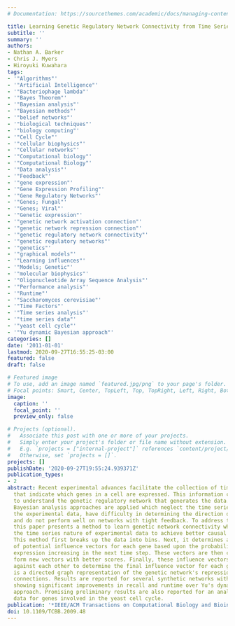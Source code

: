 ```yaml
---
# Documentation: https://sourcethemes.com/academic/docs/managing-content/

title: Learning Genetic Regulatory Network Connectivity from Time Series Data
subtitle: ''
summary: ''
authors:
- Nathan A. Barker
- Chris J. Myers
- Hiroyuki Kuwahara
tags:
- '"Algorithms"'
- '"Artificial Intelligence"'
- '"Bacteriophage lambda"'
- '"Bayes Theorem"'
- '"Bayesian analysis"'
- '"Bayesian methods"'
- '"belief networks"'
- '"biological techniques"'
- '"biology computing"'
- '"Cell Cycle"'
- '"cellular biophysics"'
- '"Cellular networks"'
- '"Computational biology"'
- '"Computational Biology"'
- '"Data analysis"'
- '"Feedback"'
- '"gene expression"'
- '"Gene Expression Profiling"'
- '"Gene Regulatory Networks"'
- '"Genes; Fungal"'
- '"Genes; Viral"'
- '"Genetic expression"'
- '"genetic network activation connection"'
- '"genetic network repression connection"'
- '"genetic regulatory network connectivity"'
- '"genetic regulatory networks"'
- '"genetics"'
- '"graphical models"'
- '"Learning influences"'
- '"Models; Genetic"'
- '"molecular biophysics"'
- '"Oligonucleotide Array Sequence Analysis"'
- '"Performance analysis"'
- '"Runtime"'
- '"Saccharomyces cerevisiae"'
- '"Time Factors"'
- '"Time series analysis"'
- '"time series data"'
- '"yeast cell cycle"'
- '"Yu dynamic Bayesian approach"'
categories: []
date: '2011-01-01'
lastmod: 2020-09-27T16:55:25-03:00
featured: false
draft: false

# Featured image
# To use, add an image named `featured.jpg/png` to your page's folder.
# Focal points: Smart, Center, TopLeft, Top, TopRight, Left, Right, BottomLeft, Bottom, BottomRight.
image:
  caption: ''
  focal_point: ''
  preview_only: false

# Projects (optional).
#   Associate this post with one or more of your projects.
#   Simply enter your project's folder or file name without extension.
#   E.g. `projects = ["internal-project"]` references `content/project/deep-learning/index.md`.
#   Otherwise, set `projects = []`.
projects: []
publishDate: '2020-09-27T19:55:24.939371Z'
publication_types:
- 2
abstract: Recent experimental advances facilitate the collection of time series data
  that indicate which genes in a cell are expressed. This information can be used
  to understand the genetic regulatory network that generates the data. Typically,
  Bayesian analysis approaches are applied which neglect the time series nature of
  the experimental data, have difficulty in determining the direction of causality,
  and do not perform well on networks with tight feedback. To address these problems,
  this paper presents a method to learn genetic network connectivity which exploits
  the time series nature of experimental data to achieve better causal predictions.
  This method first breaks up the data into bins. Next, it determines an initial set
  of potential influence vectors for each gene based upon the probability of the gene's
  expression increasing in the next time step. These vectors are then combined to
  form new vectors with better scores. Finally, these influence vectors are competed
  against each other to determine the final influence vector for each gene. The result
  is a directed graph representation of the genetic network's repression and activation
  connections. Results are reported for several synthetic networks with tight feedback
  showing significant improvements in recall and runtime over Yu's dynamic Bayesian
  approach. Promising preliminary results are also reported for an analysis of experimental
  data for genes involved in the yeast cell cycle.
publication: '*IEEE/ACM Transactions on Computational Biology and Bioinformatics*'
doi: 10.1109/TCBB.2009.48
---
```

